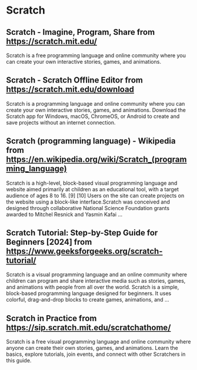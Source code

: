 # Scratch
## Scratch - Imagine, Program, Share from https://scratch.mit.edu/
Scratch is a free programming language and online community where you can create your own interactive stories, games, and animations.
## Scratch - Scratch Offline Editor from https://scratch.mit.edu/download
Scratch is a programming language and online community where you can create your own interactive stories, games, and animations. Download the Scratch app for Windows, macOS, ChromeOS, or Android to create and save projects without an internet connection.
## Scratch (programming language) - Wikipedia from https://en.wikipedia.org/wiki/Scratch_(programming_language)
Scratch is a high-level, block-based visual programming language and website aimed primarily at children as an educational tool, with a target audience of ages 8 to 16. [9] [10] Users on the site can create projects on the website using a block-like interface.Scratch was conceived and designed through collaborative National Science Foundation grants awarded to Mitchel Resnick and Yasmin Kafai ...
## Scratch Tutorial: Step-by-Step Guide for Beginners [2024] from https://www.geeksforgeeks.org/scratch-tutorial/
Scratch is a visual programming language and an online community where children can program and share interactive media such as stories, games, and animations with people from all over the world. Scratch is a simple, block-based programming language designed for beginners. It uses colorful, drag-and-drop blocks to create games, animations, and ...
## Scratch in Practice from https://sip.scratch.mit.edu/scratchathome/
Scratch is a free visual programming language and online community where anyone can create their own stories, games, and animations. Learn the basics, explore tutorials, join events, and connect with other Scratchers in this guide.
